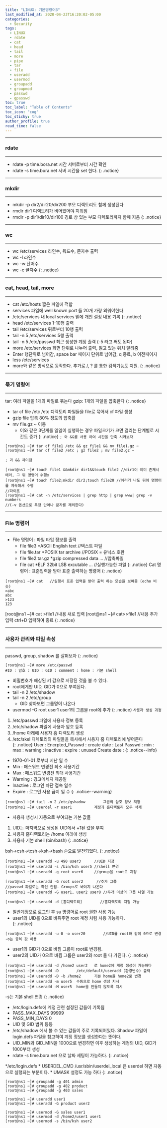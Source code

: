 ```yaml
---
title: "LINUX: 기본명령어3"
last_modified_at: 2020-04-23T16:20:02-05:00
categories:
  - Security
tags:
  - LINUX
  - rdate
  - cat
  - head
  - tail
  - more
  - pipe
  - tar
  - file
  - useradd
  - usermod
  - groupadd
  - groupmod
  - passwd
  - gpasswd
toc: true 
toc_label: "Table of Contents"
toc_icon: "cog"
toc_sticky: true 
author_profile: true 
read_time: false 
---
```

---
### rdate
---
* rdate -p time.bora.net 시간 서버로부터 시간 확인  
* rdate -s time.bora.net 서버 시간을 set 한다.
{: .notice}
---
### mkdir
---
* mkdir -p dir2/dir20/dir200 부모 디렉토리도 함께 생성된다
* rmdir dir1 디렉토리가 비어있어야 지워짐
* rmdir -p dir1/dir10/dir100 경로 상 있는 부모 디렉토리까지 함께 지움
{: .notice}
---
### wc
---
* wc /etc/services 라인수, 워드수, 문자수 출력
* wc -l 라인수
* wc -w 단어수
* wc -c 글자수
{: .notice}
---
### cat, head, tail, more
---
* cat /etc/hosts 짧은 파일에 적합
* services 파일에 well known port 들 20개 가량 외워야한다
* /etc/services 내 local services 밑에 개인 설정 내용 기록
{: .notice}
* head /etc/services 1-10행 출력
* tail /etc/services 뒤로부터 10행 출력
* tail -n 5 /etc/services 5행 출력
* tail -n 5 /etc/passwd	최근 생성한 계정 출력 (-5 라고 써도 된다)
* more /etc/services 화면 단위로 나누어 출력, 읽고 있는 위치 알려줌
* Enter 행단위로 넘어감, space bar 페이지 단위로 넘어감, q 종료, b 이전페이지
* less /etc/services
* more와 같은 방식으로 동작한다. 추가로 /, ? 를 통한 검색기능도 지원.
{: .notice}
---
### 묶기 명령어
---
tar: 여러 파일을 1개의 파일로 묶는다
gzip: 1개의 파일을 압축한다
{: .notice}
* tar cf file /etc /etc 	디렉토리 파일들을 file로 묶어서 cf 파일 생성
* gzip file 압축 80% 정도의 압축률
* mv file.gz ~ 이동
	* 이와 같은 3단계를 일일이 실행하는 경우 파일크기가 크면 걸리는 단계별로 시간도 증가
{: .notice}
`; 와 &&를 사용 하여 시간을 단축 시켜보자`
```
[root@ns1 ~]# tar cf file1 /etc && gz file1 && mv file1.gz ~
[root@ns1 ~]# tar cf file2 /etc ; gz file2 ; mv file2.gz ~
```
`; 과 && 차이점`
```console
[root@ns1 ~]# touch file1 &&mkdir dir1&&touch file2	//dir1이 이미 존재시 에러, 그 뒤 명령어 수행x
[root@ns1 ~]# touch file2;mkdir dir2;touch file20 //에러가 나도 뒤에 명령어를 계속해서 수행
//파이프
[root@ns1 ~]# cat -n /etc/services | grep http | grep www| grep -v numbers
//(-v 옵션으로 특정 단어나 문자를 제외한다)
```
---
### File 명령어
---

* File 명령어 : 파일 타입 정보를 출력
	* file file3 
		*ASCII English text //텍스트 파일
	* file file.tar	
		*POSIX tar archive //POSIX = 유닉스 호환
	* file file2.tar.gz	
		*gzip compressed data … //압축파일
	* file cat 
		*ELF 32bit LSB excutable … //실행가능한 파일
{: .notice}
Cat 명령어 : 표준입력을 받아 표준 출력하는 명령어
{: .notice}
```
[root@ns1 ~]# cat	//실행시 표준 입력을 받아 출력 하는 모습을 보여줌 (echo 비슷)
>abc		
abc
>123
123
```
[root@ns1 ~]# cat >file1	//내용 새로 입력
[root@ns1 ~]# cat>>file1	//내용 추가 입력	ctrl+D 입력하여 종료
{: .notice}

---
### 사용자 관리와 파일 속성
---
passwd, group, shadow 를 살펴보자
{: .notice}
```
[root@ns1 ~]# more /etc/passwd
#ID : 암호 : UID : GID : comment : home : 기본 shell
```
* 비밀번호가 해싱된 키 값으로 저장된 것을 볼 수 있다.
* root에게만 UID, GID가 0으로 부여된다.
* tail -n 2 /etc/shadow
* tail -n 2 /etc/group
	* GID 찾아보면 그룹명이 나온다
* usermod -G root user1	user1의 그룹을 root에 추가
{: .notice}
`사용자 생성 과정`  
1. /etc/passwd 파일에 사용자 정보 등록  
2. /etc/shadow 파일에 사용자 암호 등록  
3. /home 아래에 사용자 홈 디렉토리 생성  
4. /etc/skel 디렉토리의 파일들을 복사해서 사용자 홈 디렉토리에 넣어준다  
{: .notice}
User : Encrpted_Passwd : create date : Last Passwd : min : max : warning : inactive : expire : unused Create date : 
{: .notice--info}
* 1970-01-01 로부터 지난 일 수
* Min : 패스워드 변경전 최소 사용기간
* Max : 패스워드 변경전 최대 사용기간
* Warning : 경고메세지 제공일
* Inactive : 로그인 차단 접속 일수
* Expire : 로그인 사용 금지 일 수
{: .notice--warning}
```
[root@ns1 ~]# tail -n 2 /etc/gshadow		그룹의 암호 정보 저장
[root@ns1 ~]# userdel -r user1			계정과 홈디렉토리 모두 삭제
```
* 사용자 생성시 자동으로 부여되는 기본 값들
1.	UID는 마지막으로 생성된 UID에서 +1된 값을 부여
2.	사용자 홈디렉토리는 /home 아래에 생성
3.	사용자 기본 shell (bin/bash)
{: .notice}

bsh->csh->tcsh->ksh->bash 순으로 발전되었다.
{: .notice}
```
[root@ns1 ~]# useradd -u 490 user3		//UID 지정
[root@ns1 ~]# useradd -s /bin/ksh user5	//shell 변경
[root@ns1 ~]# useradd -g root user6		//group을 root로 지정
```
```
[root@ns1 ~]# useradd -G root user2		 //추가 그룹
//passwd 파일로는 확인 안됨. Groups로 봐야지 나온다
[root@ns1 ~]# useradd -G user1, user2 user8 //두개 이상의 그룹 나열 가능
```
```
[root@ns1 ~]# useradd -d [홈디렉토리]		//홈디렉토리 지정 가능
```

* 일반계정으로 로그인 후 su 명령어로 root 권한 사용 가능  
* user1의 UID를 0으로 바꿔주면 root 계정 처럼 사용 가능하다.  
{: .notice}
```
[root@ns1 ~]# useradd -u 0 -o user20		//UID를 root와 같이 0으로 변경 -o는 중복 값 허용
```
* user1의 GID가 0으로 바뀜 그룹이 root로 변경됨.
* user2의 UID가 0으로 바뀜 그룹은 user2와 root 둘 다 가진다.
{: .notice}
```
[root@ns1 ~]# useradd -d /home2 user2	로 home2에 계정 생성이 가능하다
[root@ns1 ~]# useradd -D 		/etc/default/useradd (환경변수) 출력
[root@ns1 ~]# useradd -D -b /home2		기본 home을 home2로 변경
[root@ns1 ~]# useradd -m user5	수동으로 home 생성 지시
[root@ns1 ~]# useradd -M user5	home을 만들지 않도록 지시
```
-s는 기본 shell 변경
{: .notice}

* /etc/login.defs에 계정 관련 설정된 값들이 기록됨  
* PASS_MAX_DAYS 99999  
* PASS_MIN_DAYS 0  
* UID 및 GID 범위 등등  
* /etc/shadow 에서 볼 수 있는 값들이 주로 기록되어있다. Shadow 파일이 login.defs 파일을 참고하여 계정 정보를 생성한다는 뜻이다.
* UID_MIN과 GID_MIN을 1000으로 변경하면 이후 생성하는 계정의 UID, GID가 1000부터 생성
* rdate -s time.bora.net 으로 날짜 세팅이 가능하다.
{: .notice}

*/etc/login.defs
	* USERDEL_CMD /usr/sbin/userdel_local 은 userdel 하면 자동으로 실행되는 부분이다.
	* UMASK 설정도 가능 하다
{: .notice}
```
[root@ns1 ~]# groupadd -g 401 admin
[root@ns1 ~]# groupadd -g 402 product
[root@ns1 ~]# groupadd -g 403 sales

[root@ns1 ~]# useradd user1
[root@ns1 ~]# useradd -G product user2

[root@ns1 ~]# usermod -G sales user1
[root@ns1 ~]# usermod -d /home2/user1 user1
[root@ns1 ~]# usermod -s /bin/ksh user2
```









